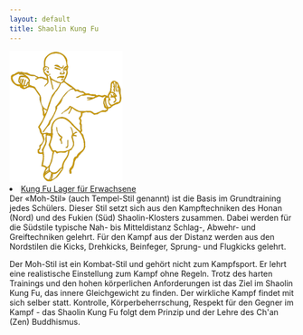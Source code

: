 ```yaml
---
layout: default
title: Shaolin Kung Fu
---
```

<img class="ifloat-right" src="/images/judoka-300px.png" alt="Judoka" width="200px">
<li><a href="http://www.wu-shu.ch/aktuell/" class="button-contact-place">Kung Fu Lager für Erwachsene</a></li>
Der «Moh-Stil» (auch Tempel-Stil genannt) ist die Basis im Grundtraining jedes Schülers. Dieser Stil setzt sich aus den Kampftechniken des Honan (Nord) und des Fukien (Süd) Shaolin-Klosters zusammen. Dabei werden für die Südstile typische Nah- bis Mitteldistanz Schlag-, Abwehr- und Greiftechniken gelehrt. Für den Kampf aus der Distanz werden aus den Nordstilen die Kicks, Drehkicks, Beinfeger, Sprung- und Flugkicks gelehrt.

Der Moh-Stil ist ein Kombat-Stil und gehört nicht zum Kampfsport. Er lehrt eine realistische Einstellung zum Kampf ohne Regeln. 
Trotz des harten Trainings und den hohen körperlichen Anforderungen ist das Ziel im Shaolin Kung Fu, das innere Gleichgewicht zu finden. Der wirkliche Kampf findet mit sich selber statt. Kontrolle, Körperbeherrschung, Respekt für den Gegner im Kampf - das Shaolin Kung Fu folgt dem Prinzip und der Lehre des Ch'an (Zen) Buddhismus.